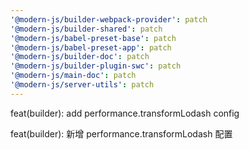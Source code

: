 ```yaml
---
'@modern-js/builder-webpack-provider': patch
'@modern-js/builder-shared': patch
'@modern-js/babel-preset-base': patch
'@modern-js/babel-preset-app': patch
'@modern-js/builder-doc': patch
'@modern-js/builder-plugin-swc': patch
'@modern-js/main-doc': patch
'@modern-js/server-utils': patch
---
```


feat(builder): add performance.transformLodash config

feat(builder): 新增 performance.transformLodash 配置
